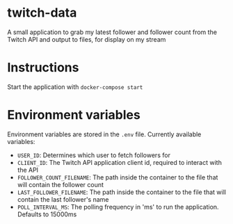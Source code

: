 # twitch-data

A small application to grab my latest follower and follower count from
the Twitch API and output to files, for display on my stream

# Instructions

Start the application with `docker-compose start`

# Environment variables

Environment variables are stored in the `.env` file.
Currently available variables:
* `USER_ID`: Determines which user to fetch followers for
* `CLIENT_ID`: The Twitch API application client id, required to interact
with the API
* `FOLLOWER_COUNT_FILENAME`: The path inside the container to the file
that will contain the follower count
* `LAST_FOLLOWER_FILENAME`: The path inside the container to the file
that will contain the last follower's name
* `POLL_INTERVAL_MS`: The polling frequency in 'ms' to run the application. Defaults to 15000ms
